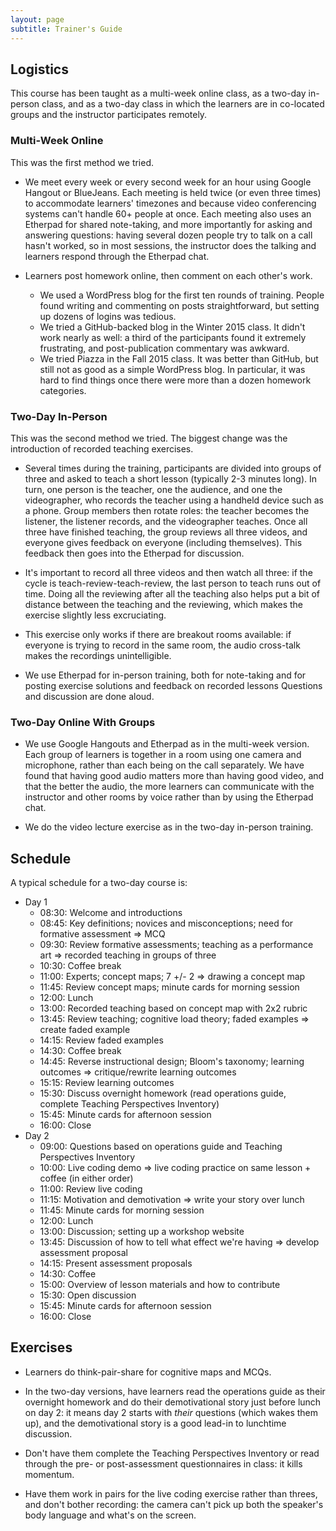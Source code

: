 ```yaml
---
layout: page
subtitle: Trainer's Guide
---
```

## Logistics

This course has been taught as a multi-week online class,
as a two-day in-person class,
and as a two-day class in which the learners are in co-located groups
and the instructor participates remotely.

### Multi-Week Online

This was the first method we tried.

*   We meet every week or every second week for an hour using Google Hangout or BlueJeans.
    Each meeting is held twice (or even three times) to accommodate learners' timezones
    and because video conferencing systems can't handle 60+ people at once.
    Each meeting also uses an Etherpad for shared note-taking,
    and more importantly for asking and answering questions:
    having several dozen people try to talk on a call hasn't worked,
    so in most sessions,
    the instructor does the talking
    and learners respond through the Etherpad chat.

*   Learners post homework online, then comment on each other's work.
    *   We used a WordPress blog for the first ten rounds of training.
        People found writing and commenting on posts straightforward,
	but setting up dozens of logins was tedious.
    *   We tried a GitHub-backed blog in the Winter 2015 class.
        It didn't work nearly as well:
	a third of the participants found it extremely frustrating,
	and post-publication commentary was awkward.
    *   We tried Piazza in the Fall 2015 class.
        It was better than GitHub,
	but still not as good as a simple WordPress blog.
	In particular,
	it was hard to find things once there were more than a dozen homework categories.

### Two-Day In-Person

This was the second method we tried.
The biggest change was the introduction of recorded teaching exercises.

*   Several times during the training,
    participants are divided into groups of three
    and asked to teach a short lesson (typically 2-3 minutes long).
    In turn,
    one person is the teacher, one the audience, and one the videographer,
    who records the teacher using a handheld device such as a phone.
    Group members then rotate roles:
    the teacher becomes the listener, the listener records, and the videographer teaches.
    Once all three have finished teaching,
    the group reviews all three videos,
    and everyone gives feedback on everyone (including themselves).
    This feedback then goes into the Etherpad for discussion.

*   It's important to record all three videos and then watch all three:
    if the cycle is teach-review-teach-review,
    the last person to teach runs out of time.
    Doing all the reviewing after all the teaching
    also helps put a bit of distance between the teaching and the reviewing,
    which makes the exercise slightly less excruciating.

*   This exercise only works if there are breakout rooms available:
    if everyone is trying to record in the same room,
    the audio cross-talk makes the recordings unintelligible.

*   We use Etherpad for in-person training,
    both for note-taking and for posting exercise solutions and feedback on recorded lessons
    Questions and discussion are done aloud.

### Two-Day Online With Groups

*   We use Google Hangouts and Etherpad as in the multi-week version.
    Each group of learners is together in a room using one camera and microphone,
    rather than each being on the call separately.
    We have found that having good audio matters more than having good video,
    and that the better the audio,
    the more learners can communicate with the instructor and other rooms by voice
    rather than by using the Etherpad chat.

*   We do the video lecture exercise as in the two-day in-person training.

## Schedule

A typical schedule for a two-day course is:

*   Day 1
    *   08:30: Welcome and introductions
    *   08:45: Key definitions; novices and misconceptions; need for formative assessment => MCQ
    *   09:30: Review formative assessments; teaching as a performance art => recorded teaching in groups of three
    *   10:30: Coffee break
    *   11:00: Experts; concept maps; 7 +/- 2 => drawing a concept map
    *   11:45: Review concept maps; minute cards for morning session
    *   12:00: Lunch
    *   13:00: Recorded teaching based on concept map with 2x2 rubric
    *   13:45: Review teaching; cognitive load theory; faded examples => create faded example
    *   14:15: Review faded examples
    *   14:30: Coffee break
    *   14:45: Reverse instructional design; Bloom's taxonomy; learning outcomes => critique/rewrite learning outcomes
    *   15:15: Review learning outcomes
    *   15:30: Discuss overnight homework (read operations guide, complete Teaching Perspectives Inventory)
    *   15:45: Minute cards for afternoon session
    *   16:00: Close
*   Day 2
    *   09:00: Questions based on operations guide and Teaching Perspectives Inventory
    *   10:00: Live coding demo => live coding practice on same lesson + coffee (in either order)
    *   11:00: Review live coding
    *   11:15: Motivation and demotivation => write your story over lunch
    *   11:45: Minute cards for morning session
    *   12:00: Lunch
    *   13:00: Discussion; setting up a workshop website
    *   13:45: Discussion of how to tell what effect we're having => develop assessment proposal
    *   14:15: Present assessment proposals
    *   14:30: Coffee
    *   15:00: Overview of lesson materials and how to contribute
    *   15:30: Open discussion
    *   15:45: Minute cards for afternoon session
    *   16:00: Close

## Exercises

*   Learners do think-pair-share for cognitive maps and MCQs.

*   In the two-day versions,
    have learners read the operations guide as their overnight homework
    and do their demotivational story just before lunch on day 2:
    it means day 2 starts with *their* questions (which wakes them up),
    and the demotivational story is a good lead-in to lunchtime discussion.

*   Don't have them complete the Teaching Perspectives Inventory
    or read through the pre- or post-assessment questionnaires in class:
    it kills momentum.

*   Have them work in pairs for the live coding exercise rather than threes,
    and don't bother recording:
    the camera can't pick up both the speaker's body language and what's on the screen.
